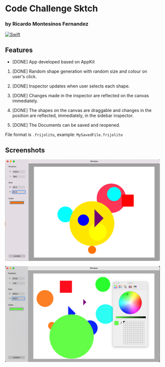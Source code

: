 # Code Challenge Sktch
### by Ricardo Montesinos Fernandez

[![Swift](https://img.shields.io/badge/Swift-5.6.0-orange?style=flat-square)](https://img.shields.io/badge/Swift-5.3_5.4_5.5_5.6-Orange?style=flat-square)

## Features

- [DONE] App developed based on AppKit

1. [DONE] Random shape generation with random size and colour on user's click.

2. [DONE] Inspector updates when user selects each shape.

3. [DONE] Changes made in the inspector are reflected on the canvas immediately.

4. [DONE] The shapes on the canvas are draggable and changes in the position are reflected, immediately, in the sidebar inspector.

5. [DONE] The Documents can be saved and reopened.

File format is `.frijolito`, example: `MySavedFile.frijolito`

## Screenshots

![](img/app1.png)

![](img/app2.png)

